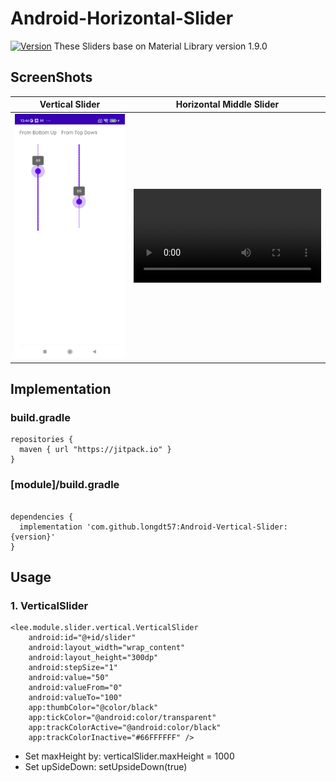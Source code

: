 # Android-Horizontal-Slider
[![Version](https://jitpack.io/v/longdt57/Android-Vertical-Slider.svg)](https://github.com/longdt57/Android-Vertical-Slider/releases)
These Sliders base on Material Library version 1.9.0

## ScreenShots
| Vertical Slider | Horizontal Middle Slider |
|-|-|
| <img src="screenshots/screenshot_vertical_slider.png" width=300 /> | <video src="screenshots/screenshot_slider_middle_point.png" width=300 /> |

## Implementation

### build.gradle
```
repositories {
  maven { url "https://jitpack.io" }
}

```
### [module]/build.gradle

```

dependencies {
  implementation 'com.github.longdt57:Android-Vertical-Slider:{version}'
}
```

## Usage
### 1. VerticalSlider
```
<lee.module.slider.vertical.VerticalSlider
    android:id="@+id/slider"
    android:layout_width="wrap_content"
    android:layout_height="300dp"
    android:stepSize="1"
    android:value="50"
    android:valueFrom="0"
    android:valueTo="100"
    app:thumbColor="@color/black"
    app:tickColor="@android:color/transparent"
    app:trackColorActive="@android:color/black"
    app:trackColorInactive="#66FFFFFF" />
```
- Set maxHeight by: verticalSlider.maxHeight = 1000
- Set upSideDown: setUpsideDown(true)
